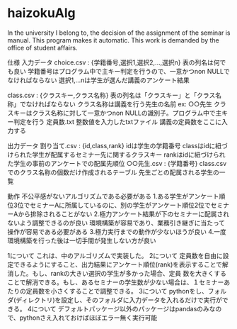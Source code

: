 # haizokuAlg
In the university I belong to, the decision of the assignment of the seminar is manual. This program makes it  automatic. This work is demanded by the office of student affairs.


仕様
入力データ
  choice.csv : {学籍番号,選択1,選択2,...,選択n}
    表の列名は何でも良い
    学籍番号はプログラム中で主キー判定を行うので、一意かつnon NULLでなければならない
    選択1,...nは学生が選んだ講義のアンケート結果
  
  class.csv : {クラスキー,クラス名称}
    表の列名は「クラスキー」と「クラス名称」でなければならない
    クラス名称は講義を行う先生の名前 ex: ○○先生
    クラスキーはクラス名称に対して一意かつnon NULLの識別子。プログラム中で主キー判定を行う
  定員数.txt
    整数値を入力したtxtファイル
    講義の定員数をここに入力する

出力データ
  割り当て.csv : {id,class,rank}
    idは学生の学籍番号
    classはidに紐づけられた学生が配属するセミナー先に関するクラスキー
    rankはidに紐づけられた学生の事前のアンケートでの配属先順位
  ○○先生.csv : {学籍番号}
    class.csvでのクラス名称の個数だけ作成されるテーブル
    先生ごとの配属される学生の一覧
    
    
動作
  不公平感がないアルゴリズムである必要がある
    1.ある学生がアンケート順位3位でセミナーAに所属しているのに、別の学生がアンケート順位2位でセミナーAから排除されることがない
    2.極力アンケート結果が下のセミナーに配属されないよう調整できるのが良い
  環境構築が容易であり、業務引き継ぎに当たって操作が容易である必要がある
    3.極力実行までの動作が少ないほうが良い
    4.一度環境構築を行った後は一切手間が発生しない方が良い
  
  1について
    これは、中のアルゴリズムで実装した。
  2について
    定員数を自由に設定できるようにすること、出力結果にアンケート順位(rank)を表示することで解消した。もし、rankの大きい選択の学生が多かった場合、定員   数を大きくすることで解消できる。もし、あるセミナーの学生数が少ない場合は、１セミナーあたりの定員数を小さくすることで調整できる。
  3について
    pythonをし、フォルダ(ディレクトリ)を設定し、そのフォルダに入力データを入れるだけで実行ができる。
  4について
    デフォルトパッケージ以外のパッケージはpandasのみなので、pythonさえ入れておけばほぼエラー無く実行可能
    
    
    
    
